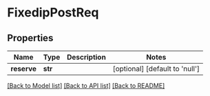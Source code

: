# FixedipPostReq

## Properties
Name | Type | Description | Notes
------------ | ------------- | ------------- | -------------
**reserve** | **str** |  | [optional] [default to 'null']

[[Back to Model list]](../README.md#documentation-for-models) [[Back to API list]](../README.md#documentation-for-api-endpoints) [[Back to README]](../README.md)


